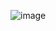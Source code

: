 ![image](https://github.com/arsalan-ansari3264/Weather-app/assets/123856997/32be24ba-5b59-481e-bd95-d9af1c1cae9f)


